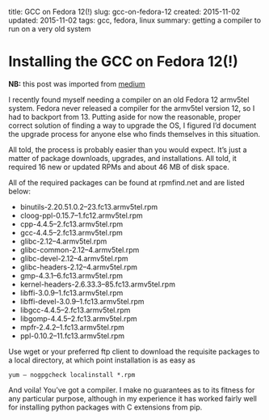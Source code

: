 title: GCC on Fedora 12(!)
slug: gcc-on-fedora-12
created: 2015-11-02
updated: 2015-11-02
tags: gcc, fedora, linux
summary: getting a compiler to run on a very old system

# Installing the GCC on Fedora 12(!)

**NB:** this post was imported from [medium](https://medium.com/@mplanchard/installing-the-gcc-compiler-on-fedora-12-1f3494823afa)

I recently found myself needing a compiler on an old Fedora 12 armv5tel system. Fedora never released a compiler for the armv5tel version 12, so I had to backport from 13. Putting aside for now the reasonable, proper correct solution of finding a way to upgrade the OS, I figured I’d document the upgrade process for anyone else who finds themselves in this situation.

All told, the process is probably easier than you would expect. It’s just a matter of package downloads, upgrades, and installations. All told, it required 16 new or updated RPMs and about 46 MB of disk space.

All of the required packages can be found at rpmfind.net and are listed below:

* binutils-2.20.51.0.2–23.fc13.armv5tel.rpm
* cloog-ppl-0.15.7–1.fc12.armv5tel.rpm
* cpp-4.4.5–2.fc13.armv5tel.rpm
* gcc-4.4.5–2.fc13.armv5tel.rpm
* glibc-2.12–4.armv5tel.rpm
* glibc-common-2.12–4.armv5tel.rpm
* glibc-devel-2.12–4.armv5tel.rpm
* glibc-headers-2.12–4.armv5tel.rpm
* gmp-4.3.1–6.fc13.armv5tel.rpm
* kernel-headers-2.6.33.3–85.fc13.armv5tel.rpm
* libffi-3.0.9–1.fc13.armv5tel.rpm
* libffi-devel-3.0.9–1.fc13.armv5tel.rpm
* libgcc-4.4.5–2.fc13.armv5tel.rpm
* libgomp-4.4.5–2.fc13.armv5tel.rpm
* mpfr-2.4.2–1.fc13.armv5tel.rpm
* ppl-0.10.2–11.fc13.armv5tel.rpm

Use wget or your preferred ftp client to download the requisite packages to a local directory, at which point installation is as easy as

```raw
yum — nogpgcheck localinstall *.rpm
```

And voila! You’ve got a compiler. I make no guarantees as to its fitness for any particular purpose, although in my experience it has worked fairly well for installing python packages with C extensions from pip.
